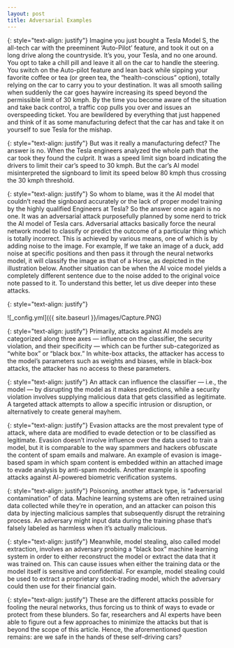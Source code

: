 ```yaml
---
layout: post
title: Adversarial Examples
---
```


{: style="text-align: justify"}
Imagine you just bought a Tesla Model S, the all-tech car with the preeminent ‘Auto-Pilot’ feature, and took it out on a long drive along the countryside. It’s you, your Tesla, and no one around. You opt to take a chill pill and leave it all on the car to handle the steering. You switch on the Auto-pilot feature and lean back while sipping your favorite coffee or tea (or green tea, the “health-conscious” option), totally relying on the car to carry you to your destination. It was all smooth sailing when suddenly the car goes haywire increasing its speed beyond the permissible limit of 30 kmph. By the time you become aware of the situation and take back control, a traffic cop pulls you over and issues an overspeeding ticket. You are bewildered by everything that just happened and think of it as some manufacturing defect that the car has and take it on yourself to sue Tesla for the mishap.

{: style="text-align: justify"}
But was it really a manufacturing defect? The answer is no. When the Tesla engineers analyzed the whole path that the car took they found the culprit. It was a speed limit sign board indicating the drivers to limit their car’s speed to 30 kmph. But the car’s AI model misinterpreted the signboard to limit its speed below 80 kmph thus crossing the 30 kmph threshold. 

{: style="text-align: justify"}
So whom to blame, was it the AI model that couldn’t read the signboard accurately or the lack of proper model training by the highly qualified Engineers at Tesla? So the answer once again is no one. It was an adversarial attack purposefully planned by some nerd to trick the AI model of Tesla cars. Adversarial attacks basically force the neural network model to classify or predict the outcome of a particular thing which is totally incorrect. This is achieved by various means, one of which is by adding noise to the image. For example, If we take an image of a duck, add noise at specific positions and then pass it through the neural networks model, it will classify the image as that of a Horse, as depicted in the illustration below. Another situation can be when the AI voice model yields a completely different sentence due to the noise added to the original voice note passed to it. To understand this better, let us dive deeper into these attacks.

{: style="text-align: justify"}

![_config.yml]({{ site.baseurl }}/images/Capture.PNG)

{: style="text-align: justify"}
Primarily, attacks against AI models are categorized along three axes — influence on the classifier, the security violation, and their specificity — which can be further sub-categorized as “white box” or “black box.” In white-box attacks, the attacker has access to the model’s parameters such as weights and biases, while in black-box attacks, the attacker has no access to these parameters.

{: style="text-align: justify"}
An attack can influence the classifier — i.e., the model — by disrupting the model as it makes predictions, while a security violation involves supplying malicious data that gets classified as legitimate. A targeted attack attempts to allow a specific intrusion or disruption, or alternatively to create general mayhem.

{: style="text-align: justify"}
Evasion attacks are the most prevalent type of attack, where data are modified to evade detection or to be classified as legitimate. Evasion doesn’t involve influence over the data used to train a model, but it is comparable to the way spammers and hackers obfuscate the content of spam emails and malware. An example of evasion is image-based spam in which spam content is embedded within an attached image to evade analysis by anti-spam models. Another example is spoofing attacks against AI-powered biometric verification systems.

{: style="text-align: justify"}
Poisoning, another attack type, is “adversarial contamination” of data. Machine learning systems are often retrained using data collected while they’re in operation, and an attacker can poison this data by injecting malicious samples that subsequently disrupt the retraining process. An adversary might input data during the training phase that’s falsely labeled as harmless when it’s actually malicious.

{: style="text-align: justify"}
Meanwhile, model stealing, also called model extraction, involves an adversary probing a “black box” machine learning system in order to either reconstruct the model or extract the data that it was trained on. This can cause issues when either the training data or the model itself is sensitive and confidential. For example, model stealing could be used to extract a proprietary stock-trading model, which the adversary could then use for their financial gain.

{: style="text-align: justify"}
These are the different attacks possible for fooling the neural networks, thus forcing us to think of ways to evade or protect from these blunders. So far, researchers and AI experts have been able to figure out a few approaches to minimize the attacks but that is beyond the scope of this article. Hence, the aforementioned question remains: are we safe in the hands of these self-driving cars?
